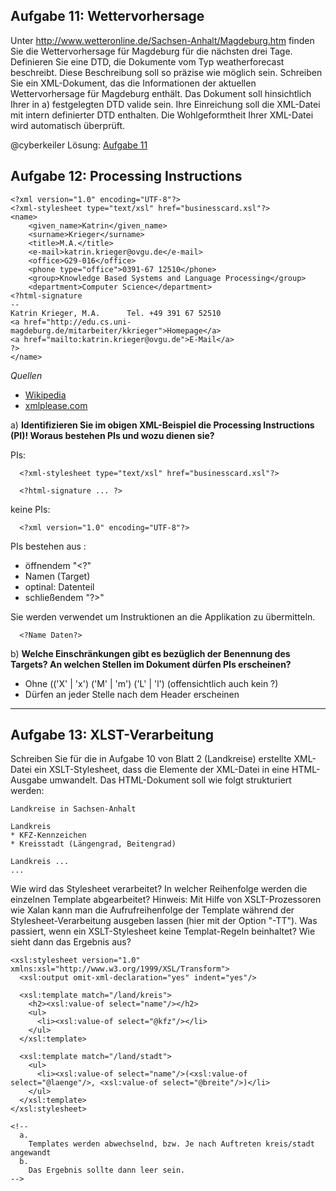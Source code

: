 ## Aufgabe 11: Wettervorhersage
Unter http://www.wetteronline.de/Sachsen-Anhalt/Magdeburg.htm finden Sie die Wettervorhersage für Magdeburg für die nächsten drei Tage.
Definieren Sie eine DTD, die Dokumente vom Typ weatherforecast beschreibt. Diese Beschreibung soll so präzise wie möglich sein.
Schreiben Sie ein XML-Dokument, das die Informationen der aktuellen Wettervorhersage für Magdeburg enthält. Das Dokument soll hinsichtlich Ihrer in a) festgelegten DTD valide sein.
Ihre Einreichung soll die XML-Datei mit intern definierter DTD enthalten. Die Wohlgeformtheit Ihrer XML-Datei wird automatisch überprüft.

@cyberkeiler Lösung:
[Aufgabe 11](Aufgabe11.xml)

## Aufgabe 12: Processing Instructions

```
<?xml version="1.0" encoding="UTF-8"?>
<?xml-stylesheet type="text/xsl" href="businesscard.xsl"?>
<name>
	<given_name>Katrin</given_name>
	<surname>Krieger</surname>
	<title>M.A.</title>
	<e-mail>katrin.krieger@ovgu.de</e-mail>
	<office>G29-016</office>
	<phone type="office">0391-67 12510</phone>
	<group>Knowledge Based Systems and Language Processing</group>
	<department>Computer Science</department>
<?html-signature
--
Katrin Krieger, M.A.      Tel. +49 391 67 52510
<a href="http://edu.cs.uni-magdeburg.de/mitarbeiter/kkrieger">Homepage</a>
<a href="mailto:katrin.krieger@ovgu.de">E-Mail</a>
?>
</name>
```

*Quellen*
* [Wikipedia](https://de.wikipedia.org/wiki/Verarbeitungsanweisung)
* [xmlplease.com](http://www.xmlplease.com/xml/xmlname/pi)

a) **Identifizieren Sie im obigen XML-Beispiel die Processing Instructions (PI)! Woraus bestehen PIs und wozu dienen sie?**

PIs:
```
  <?xml-stylesheet type="text/xsl" href="businesscard.xsl"?>
```

```
  <?html-signature ... ?>
```

keine PIs:

```
  <?xml version="1.0" encoding="UTF-8"?>
```

PIs bestehen aus :
 * öffnendem "<?"
 * Namen (Target)
 * optinal: Datenteil
 * schließendem "?>"

 Sie werden verwendet um Instruktionen an die Applikation zu übermitteln.

```
  <?Name Daten?>
```

b) **Welche Einschränkungen gibt es bezüglich der Benennung des Targets? An welchen Stellen im Dokument dürfen PIs erscheinen?**

 * Ohne (('X' | 'x') ('M' | 'm') ('L' | 'l') (offensichtlich auch kein ?)
 * Dürfen an jeder Stelle nach dem Header erscheinen

---
## Aufgabe 13: XLST-Verarbeitung
Schreiben Sie für die in Aufgabe 10 von Blatt 2 (Landkreise) erstellte XML-Datei ein XSLT-Stylesheet, dass die Elemente der XML-Datei in eine HTML-Ausgabe umwandelt. Das HTML-Dokument soll wie folgt strukturiert werden:


	Landkreise in Sachsen-Anhalt

	Landkreis
	* KFZ-Kennzeichen
	* Kreisstadt (Längengrad, Beitengrad)

	Landkreis ...
	...

Wie wird das Stylesheet verarbeitet? In welcher Reihenfolge werden die einzelnen Template abgearbeitet?
Hinweis: Mit Hilfe von XSLT-Prozessoren wie Xalan kann man die Aufrufreihenfolge der Template während der Stylesheet-Verarbeitung ausgeben lassen (hier mit der Option "-TT").
Was passiert, wenn ein XSLT-Stylesheet keine Templat-Regeln beinhaltet? Wie sieht dann das Ergebnis aus?


	<xsl:stylesheet version="1.0"
	xmlns:xsl="http://www.w3.org/1999/XSL/Transform">
	  <xsl:output omit-xml-declaration="yes" indent="yes"/>

	  <xsl:template match="/land/kreis">
	    <h2><xsl:value-of select="name"/></h2>
	    <ul>
	      <li><xsl:value-of select="@kfz"/></li>
	    </ul>
	  </xsl:template>

	  <xsl:template match="/land/stadt">
	    <ul>
	      <li><xsl:value-of select="name"/>(<xsl:value-of
	select="@laenge"/>, <xsl:value-of select="@breite"/>)</li>
	    </ul>
	  </xsl:template>
	</xsl:stylesheet>

	<!--
	  a.
	    Templates werden abwechselnd, bzw. Je nach Auftreten kreis/stadt
	angewandt
	  b.
	    Das Ergebnis sollte dann leer sein.
	-->
